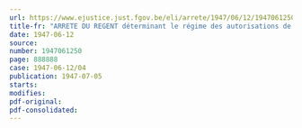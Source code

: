 ```yaml
---
url: https://www.ejustice.just.fgov.be/eli/arrete/1947/06/12/1947061250/justel
title-fr: "ARRETE DU REGENT déterminant le régime des autorisations de prises d'eau souterraine"
date: 1947-06-12
source:
number: 1947061250
page: 888888
case: 1947-06-12/04
publication: 1947-07-05
starts:
modifies:
pdf-original:
pdf-consolidated:
---
```


